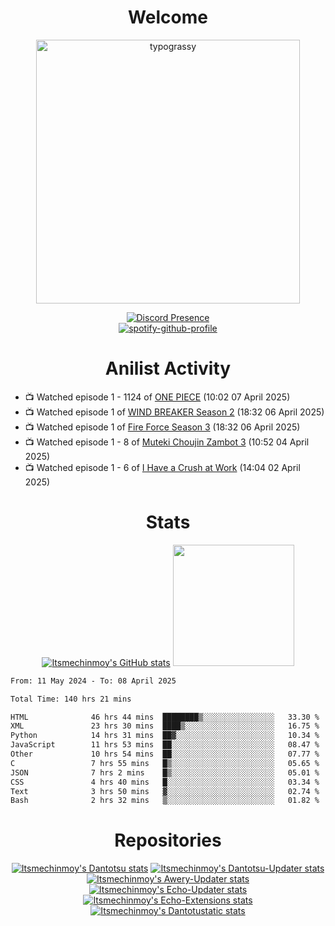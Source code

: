 <div align="center">

# Welcome
<a href="https://github.com/kawarimidoll/typograssy">
    <img alt="typograssy" src="https://typograssy.deno.dev/api?text=%E3%82%88%E3%81%86%E3%81%93%E3%81%9D%E3%81%BF%E3%81%AA%E3%81%95%E3%82%93%20-%20Itsmechinmoy--&&l0=none&l1=82d9d0&l2=027353&l3=038c4c&l4=01402e&bg=none&frame=none&speed=100&comment=" width="421.99">
</a>

[![Discord Presence](https://lanyard.cnrad.dev/api/523539866311720963?theme=dark&bg=Oe1116&animated=false&hideDiscrim=true&borderRadius=30px&hideActivity=whenNotUsed)](https://discord.com/users/523539866311720963)<br>
[![spotify-github-profile](https://spotify-github-profile.kittinanx.com/api/view?uid=31zczwoe3obxakjgkio7anubhkaq&cover_image=true&theme=novatorem&show_offline=true&background_color=121212&interchange=false&bar_color=53b14f&bar_color=ffffff&bar_color_cover=false)](https://spotify-github-profile.vercel.app/api/view?uid=31zczwoe3obxakjgkio7anubhkaq&redirect=true)
</div>

<div align="center">

# Anilist Activity
</div>
<!-- ANILIST_ACTIVITY:start -->

-   📺 Watched episode 1 - 1124 of [ONE PIECE](https://anilist.co/anime/21) (10:02 07 April 2025)
-   📺 Watched episode 1 of [WIND BREAKER Season 2](https://anilist.co/anime/178680) (18:32 06 April 2025)
-   📺 Watched episode 1 of [Fire Force Season 3](https://anilist.co/anime/149118) (18:32 06 April 2025)
-   📺 Watched episode 1 - 8 of [Muteki Choujin Zambot 3](https://anilist.co/anime/2200) (10:52 04 April 2025)
-   📺 Watched episode 1 - 6 of [I Have a Crush at Work](https://anilist.co/anime/179696) (14:04 02 April 2025)

<!-- ANILIST_ACTIVITY:end -->
<div align="center">
    
# Stats
[![Itsmechinmoy's GitHub stats](https://github-readme-stats.vercel.app/api?username=itsmechinmoy&show_icons=true&theme=algolia)](https://github.com/anuraghazra/github-readme-stats)
<img src="https://github-readme-stackoverflow.vercel.app/?userID=25004176&theme=dark" height="194"/>
</div>
<!--START_SECTION:waka-->

```txt
From: 11 May 2024 - To: 08 April 2025

Total Time: 140 hrs 21 mins

HTML              46 hrs 44 mins  ████████▒░░░░░░░░░░░░░░░░   33.30 %
XML               23 hrs 30 mins  ████▒░░░░░░░░░░░░░░░░░░░░   16.75 %
Python            14 hrs 31 mins  ██▓░░░░░░░░░░░░░░░░░░░░░░   10.34 %
JavaScript        11 hrs 53 mins  ██░░░░░░░░░░░░░░░░░░░░░░░   08.47 %
Other             10 hrs 54 mins  ██░░░░░░░░░░░░░░░░░░░░░░░   07.77 %
C                 7 hrs 55 mins   █▒░░░░░░░░░░░░░░░░░░░░░░░   05.65 %
JSON              7 hrs 2 mins    █▒░░░░░░░░░░░░░░░░░░░░░░░   05.01 %
CSS               4 hrs 40 mins   █░░░░░░░░░░░░░░░░░░░░░░░░   03.34 %
Text              3 hrs 50 mins   ▓░░░░░░░░░░░░░░░░░░░░░░░░   02.74 %
Bash              2 hrs 32 mins   ▒░░░░░░░░░░░░░░░░░░░░░░░░   01.82 %
```

<!--END_SECTION:waka-->
<div align="center">

# Repositories
[![Itsmechinmoy's Dantotsu stats](https://github-readme-stats.vercel.app/api/pin/?username=itsmechinmoy&repo=dantotsu&show_icons=true&theme=algolia&description_lines_count=1)](https://github.com/itsmechinmoy/dantotsu)
[![Itsmechinmoy's Dantotsu-Updater stats](https://github-readme-stats.vercel.app/api/pin/?username=itsmechinmoy&repo=dantotsu-updater&show_icons=true&theme=algolia&description_lines_count=1)](https://github.com/itsmechinmoy/dantotsu-updater)
[![Itsmechinmoy's Awery-Updater stats](https://github-readme-stats.vercel.app/api/pin/?username=itsmechinmoy&repo=awery-updater&show_icons=true&theme=algolia&description_lines_count=1)](https://github.com/itsmechinmoy/awery-updater)
[![Itsmechinmoy's Echo-Updater stats](https://github-readme-stats.vercel.app/api/pin/?username=itsmechinmoy&repo=echo-updater&show_icons=true&theme=algolia&description_lines_count=1)](https://github.com/itsmechinmoy/echo-updater)
[![Itsmechinmoy's Echo-Extensions stats](https://github-readme-stats.vercel.app/api/pin/?username=itsmechinmoy&repo=echo-extensions&show_icons=true&theme=algolia&description_lines_count=1)](https://github.com/itsmechinmoy/echo-extensions)
[![Itsmechinmoy's Dantotustatic stats](https://github-readme-stats.vercel.app/api/pin/?username=itsmechinmoy&repo=dantotustatic&show_icons=true&theme=algolia&description_lines_count=1)](https://github.com/itsmechinmoy/dantotustatic)
</div>
